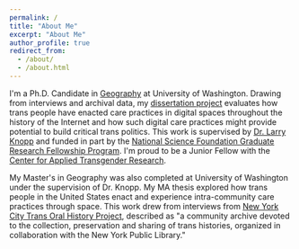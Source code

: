 ```yaml
---
permalink: /
title: "About Me"
excerpt: "About Me"
author_profile: true
redirect_from:
  - /about/
  - /about.html
---
```

I'm a Ph.D. Candidate in [Geography](http://geography.washington.edu/) at University of Washington. Drawing from interviews and archival data, my [dissertation project](https://sites.google.com/view/transdigitalstudy/about-the-dissertation) evaluates how trans people have enacted care practices in digital spaces throughout the history of the Internet and how such digital care practices might provide potential to build critical trans politics. This work is supervised by [Dr. Larry Knopp](http://directory.tacoma.uw.edu/employee/knoppl) and funded in part by the [National Science Foundation Graduate Research Fellowship Program](http://www.nsfgrfp.org/). I'm proud to be a Junior Fellow with the [Center for Applied Transgender Research](https://www.appliedtransstudies.org/about).

My Master's in Geography was also completed at University of Washington under the supervision of Dr. Knopp. My MA thesis explored how trans people in the United States enact and experience intra-community care practices through space. This work drew from interviews from [New York City Trans Oral History Project](https://www.nyctransoralhistory.org/), described as "a community archive devoted to the collection, preservation and sharing of trans histories, organized in collaboration with the New York Public Library."